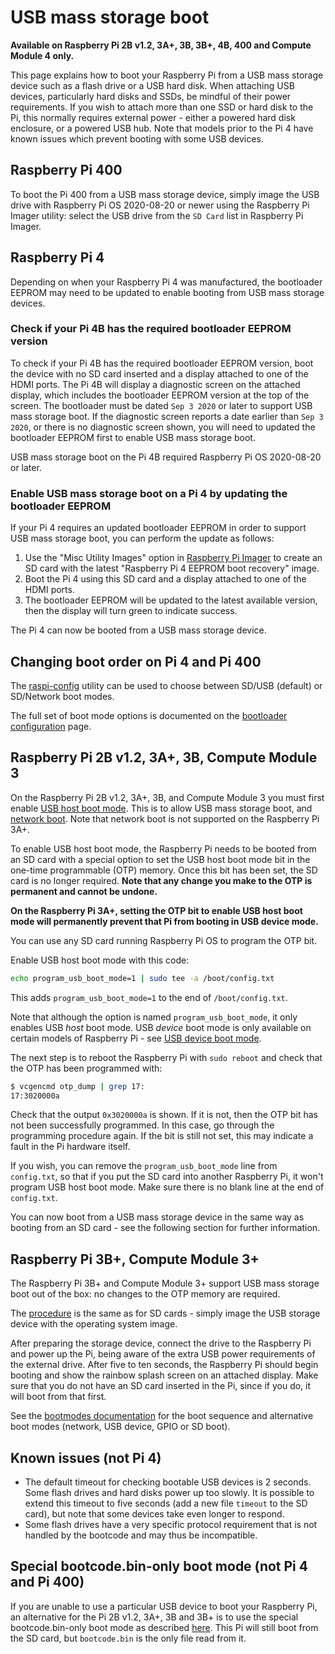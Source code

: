 # USB mass storage boot

**Available on Raspberry Pi 2B v1.2, 3A+, 3B, 3B+, 4B, 400 and Compute Module 4 only.**

This page explains how to boot your Raspberry Pi from a USB mass storage device such as a flash drive or a USB hard disk. When attaching USB devices, particularly hard disks and SSDs, be mindful of their power requirements. If you wish to attach more than one SSD or hard disk to the Pi, this normally requires external power - either a powered hard disk enclosure, or a powered USB hub. Note that models prior to the Pi 4 have known issues which prevent booting with some USB devices.

<a name="pi400"></a>
## Raspberry Pi 400
To boot the Pi 400 from a USB mass storage device, simply image the USB drive with Raspberry Pi OS 2020-08-20 or newer using the Raspberry Pi Imager utility: select the USB drive from the `SD Card` list in Raspberry Pi Imager.

<a name="pi4"></a>
## Raspberry Pi 4
Depending on when your Raspberry Pi 4 was manufactured, the bootloader EEPROM may need to be updated to enable booting from USB mass storage devices. 

### Check if your Pi 4B has the required bootloader EEPROM version

To check if your Pi 4B has the required bootloader EEPROM version, boot the device with no SD card inserted and a display attached to one of the HDMI ports. The Pi 4B will display a diagnostic screen on the attached display, which includes the bootloader EEPROM version at the top of the screen. The bootloader must be dated `Sep 3 2020` or later to support USB mass storage boot. If the diagnostic screen reports a date earlier than `Sep 3 2020`, or there is no diagnostic screen shown, you will need to updated the bootloader EEPROM first to enable USB mass storage boot.

USB mass storage boot on the Pi 4B required Raspberry Pi OS 2020-08-20 or later.


### Enable USB mass storage boot on a Pi 4 by updating the bootloader EEPROM
If your Pi 4 requires an updated bootloader EEPROM in order to support USB mass storage boot, you can perform the update as follows:

1. Use the "Misc Utility Images" option in [Raspberry Pi Imager](https://www.raspberrypi.org/downloads/) to create an SD card with the latest "Raspberry Pi 4 EEPROM boot recovery" image.
1. Boot the Pi 4 using this SD card and a display attached to one of the HDMI ports.
3. The bootloader EEPROM will be updated to the latest available version, then the display will turn green to indicate success.

The Pi 4 can now be booted from a USB mass storage device.

## Changing boot order on Pi 4 and Pi 400

The [raspi-config](../../../configuration/raspi-config.md) utility can be used to choose between SD/USB (default) or SD/Network boot modes.

The full set of boot mode options is documented on the [bootloader configuration](../bcm2711_bootloader_config.md) page.


## Raspberry Pi 2B v1.2, 3A+, 3B, Compute Module 3

On the Raspberry Pi 2B v1.2, 3A+, 3B, and Compute Module 3 you must first enable [USB host boot mode](host.md). This is to allow USB mass storage boot, and [network boot](net.md). Note that network boot is not supported on the Raspberry Pi 3A+.

To enable USB host boot mode, the Raspberry Pi needs to be booted from an SD card with a special option to set the USB host boot mode bit in the one-time programmable (OTP) memory. Once this bit has been set, the SD card is no longer required. **Note that any change you make to the OTP is permanent and cannot be undone.**

**On the Raspberry Pi 3A+, setting the OTP bit to enable USB host boot mode will permanently prevent that Pi from booting in USB device mode.**

You can use any SD card running Raspberry Pi OS to program the OTP bit.

Enable USB host boot mode with this code:

```bash
echo program_usb_boot_mode=1 | sudo tee -a /boot/config.txt
```

This adds `program_usb_boot_mode=1` to the end of `/boot/config.txt`.

Note that although the option is named `program_usb_boot_mode`, it only enables USB *host* boot mode. USB *device* boot mode is only available on certain models of Raspberry Pi - see [USB device boot mode](device.md).

The next step is to reboot the Raspberry Pi with `sudo reboot` and check that the OTP has been programmed with:

```bash
$ vcgencmd otp_dump | grep 17:
17:3020000a
```

Check that the output `0x3020000a` is shown. If it is not, then the OTP bit has not been successfully programmed. In this case, go through the programming procedure again. If the bit is still not set, this may indicate a fault in the Pi hardware itself.

If you wish, you can remove the `program_usb_boot_mode` line from `config.txt`, so that if you put the SD card into another Raspberry Pi, it won't program USB host boot mode. Make sure there is no blank line at the end of `config.txt`.

You can now boot from a USB mass storage device in the same way as booting from an SD card - see the following section for further information.

## Raspberry Pi 3B+, Compute Module 3+

The Raspberry Pi 3B+ and Compute Module 3+ support USB mass storage boot out of the box: no changes to the OTP memory are required.

The [procedure](../../../installation/installing-images) is the same as for SD cards - simply image the USB storage device with the operating system image.

After preparing the storage device, connect the drive to the Raspberry Pi and power up the Pi, being aware of the extra USB power requirements of the external drive.
After five to ten seconds, the Raspberry Pi should begin booting and show the rainbow splash screen on an attached display. Make sure that you do not have an SD card inserted in the Pi, since if you do, it will boot from that first.

See the [bootmodes documentation](README.md) for the boot sequence and alternative boot modes (network, USB device, GPIO or SD boot).

## Known issues (not Pi 4)

- The default timeout for checking bootable USB devices is 2 seconds. Some flash drives and hard disks power up too slowly. It is possible to extend this timeout to five seconds (add a new file `timeout` to the SD card), but note that some devices take even longer to respond.
- Some flash drives have a very specific protocol requirement that is not handled by the bootcode and may thus be incompatible.

## Special bootcode.bin-only boot mode (not Pi 4 and Pi 400)
If you are unable to use a particular USB device to boot your Raspberry Pi, an alternative for the Pi 2B v1.2, 3A+, 3B and 3B+ is to use the special bootcode.bin-only boot mode as described [here](README.md). This Pi will still boot from the SD card, but `bootcode.bin` is the only file read from it.
